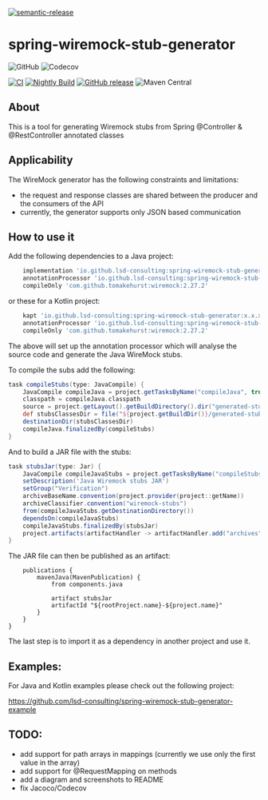 [![semantic-release](https://img.shields.io/badge/semantic-release-e10079.svg?logo=semantic-release)](https://github.com/semantic-release/semantic-release)

# spring-wiremock-stub-generator
![GitHub](https://img.shields.io/github/license/lsd-consulting/spring-wiremock-stub-generator)
![Codecov](https://img.shields.io/codecov/c/github/lsd-consulting/spring-wiremock-stub-generator)

[![CI](https://github.com/lsd-consulting/spring-wiremock-stub-generator/actions/workflows/ci.yml/badge.svg)](https://github.com/lsd-consulting/spring-wiremock-stub-generator/actions/workflows/ci.yml)
[![Nightly Build](https://github.com/lsd-consulting/spring-wiremock-stub-generator/actions/workflows/nightly.yml/badge.svg)](https://github.com/lsd-consulting/spring-wiremock-stub-generator/actions/workflows/nightly.yml)
[![GitHub release](https://img.shields.io/github/release/lsd-consulting/spring-wiremock-stub-generator)](https://github.com/lsd-consulting/spring-wiremock-stub-generator/releases)
![Maven Central](https://img.shields.io/maven-central/v/io.github.lsd-consulting/spring-wiremock-stub-generator)

## About
This is a tool for generating Wiremock stubs from Spring @Controller & @RestController annotated classes

## Applicability
The WireMock generator has the following constraints and limitations:
- the request and response classes are shared between the producer and the consumers of the API
- currently, the generator supports only JSON based communication

## How to use it
Add the following dependencies to a Java project:
```groovy
    implementation 'io.github.lsd-consulting:spring-wiremock-stub-generator:x.x.x'
    annotationProcessor 'io.github.lsd-consulting:spring-wiremock-stub-generator:x.x.x'
    compileOnly 'com.github.tomakehurst:wiremock:2.27.2'
```

or these for a Kotlin project:
```groovy
    kapt 'io.github.lsd-consulting:spring-wiremock-stub-generator:x.x.x'
    annotationProcessor 'io.github.lsd-consulting:spring-wiremock-stub-generator:x.x.x'
    compileOnly 'com.github.tomakehurst:wiremock:2.27.2'
```

The above will set up the annotation processor which will analyse the source code and generate the Java WireMock stubs.

To compile the subs add the following:

```groovy
task compileStubs(type: JavaCompile) {
    JavaCompile compileJava = project.getTasksByName("compileJava", true).toArray()[0]
    classpath = compileJava.classpath
    source = project.getLayout().getBuildDirectory().dir("generated-stub-sources")
    def stubsClassesDir = file("${project.getBuildDir()}/generated-stub-classes")
    destinationDir(stubsClassesDir)
    compileJava.finalizedBy(compileStubs)
}
```

And to build a JAR file with the stubs:

```groovy
task stubsJar(type: Jar) {
    JavaCompile compileJavaStubs = project.getTasksByName("compileStubs", true).toArray()[0]
    setDescription('Java Wiremock stubs JAR')
    setGroup("Verification")
    archiveBaseName.convention(project.provider(project::getName))
    archiveClassifier.convention("wiremock-stubs")
    from(compileJavaStubs.getDestinationDirectory())
    dependsOn(compileJavaStubs)
    compileJavaStubs.finalizedBy(stubsJar)
    project.artifacts(artifactHandler -> artifactHandler.add("archives", stubsJar))
}
```

The JAR file can then be published as an artifact:

```publishing {
    publications {
        mavenJava(MavenPublication) {
            from components.java

            artifact stubsJar
            artifactId "${rootProject.name}-${project.name}"
        }
    }
}
```

The last step is to import it as a dependency in another project and use it.

## Examples:
For Java and Kotlin examples please check out the following project:

https://github.com/lsd-consulting/spring-wiremock-stub-generator-example

## TODO:
- add support for path arrays in mappings (currently we use only the first value in the array)
- add support for @RequestMapping on methods
- add a diagram and screenshots to README
- fix Jacoco/Codecov
